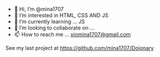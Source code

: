 - 👋 Hi, I’m @mina1707
- 👀 I’m interested in HTML, CSS AND JS
- 🌱 I’m currently learning ... JS
- 💞️ I’m looking to collaborate on ...
- 📫 How to reach me ... xiomina1707@gmail.com

See my last project at https://github.com/mina1707/Dojonary
